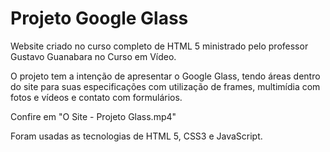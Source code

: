 # Projeto Google Glass
 Website criado no curso completo de HTML 5 ministrado pelo professor Gustavo Guanabara no Curso em Vídeo.

 O projeto tem a intenção de apresentar o Google Glass, tendo áreas dentro do site para suas especificações com utilização de frames, multimídia com fotos e vídeos e contato com formulários.
 
 Confire em "O Site - Projeto Glass.mp4"
 
 Foram usadas as tecnologias de HTML 5, CSS3 e JavaScript.
